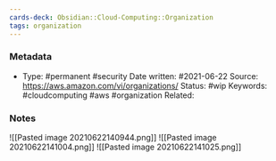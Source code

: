 ```yaml
---
cards-deck: Obsidian::Cloud-Computing::Organization
tags: organization
---
```

### Metadata

-  Type: #permanent #security
    Date written: #2021-06-22
    Source:  https://aws.amazon.com/vi/organizations/
    Status: #wip 
    Keywords:  #cloudcomputing #aws #organization
	Related:
	
### Notes
![[Pasted image 20210622140944.png]]
![[Pasted image 20210622141004.png]]
![[Pasted image 20210622141025.png]]
